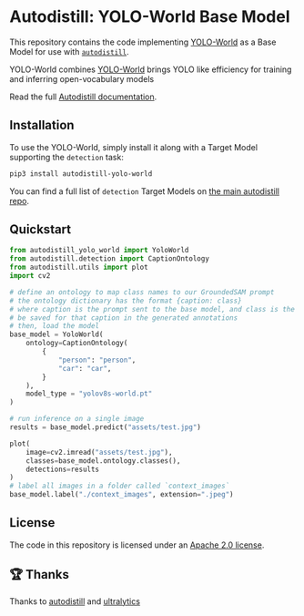 # Autodistill: YOLO-World Base Model

This repository contains the code implementing [YOLO-World](https://github.com/AILab-CVC/YOLO-World) as a Base Model for use with [`autodistill`](https://github.com/autodistill/autodistill).

YOLO-World combines [YOLO-World](https://github.com/AILab-CVC/YOLO-World) brings YOLO like efficiency for training and inferring open-vocabulary models

Read the full [Autodistill documentation](https://autodistill.github.io/autodistill/).


## Installation

To use the YOLO-World, simply install it along with a Target Model supporting the `detection` task:

```bash
pip3 install autodistill-yolo-world
```

You can find a full list of `detection` Target Models on [the main autodistill repo](https://github.com/autodistill/autodistill).

## Quickstart

```python
from autodistill_yolo_world import YoloWorld
from autodistill.detection import CaptionOntology
from autodistill.utils import plot
import cv2

# define an ontology to map class names to our GroundedSAM prompt
# the ontology dictionary has the format {caption: class}
# where caption is the prompt sent to the base model, and class is the label that will
# be saved for that caption in the generated annotations
# then, load the model
base_model = YoloWorld(
    ontology=CaptionOntology(
        {
            "person": "person",
            "car": "car",
        }
    ),
    model_type = "yolov8s-world.pt"
)

# run inference on a single image
results = base_model.predict("assets/test.jpg")

plot(
    image=cv2.imread("assets/test.jpg"),
    classes=base_model.ontology.classes(),
    detections=results
)
# label all images in a folder called `context_images`
base_model.label("./context_images", extension=".jpeg")
```

## License

The code in this repository is licensed under an [Apache 2.0 license](LICENSE).

## 🏆 Thanks

Thanks to [autodistill]((https://github.com/autodistill/autodistill)) and [ultralytics](https://github.com/ultralytics)
